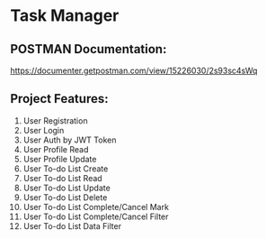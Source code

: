 # Task Manager

## POSTMAN Documentation:

https://documenter.getpostman.com/view/15226030/2s93sc4sWq

## Project Features:

1. User Registration
1. User Login
1. User Auth by JWT Token
1. User Profile Read
1. User Profile Update
1. User To-do List Create
1. User To-do List Read
1. User To-do List Update
1. User To-do List Delete
1. User To-do List Complete/Cancel Mark
1. User To-do List Complete/Cancel Filter
1. User To-do List Data Filter
